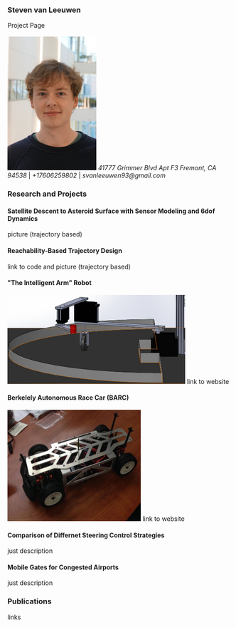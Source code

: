 <h3> Steven van Leeuwen </h3> 
Project Page <br> <br>
<img src="github_profile.jpg" width="200" height="300"> <em> 41777 Grimmer Blvd Apt F3 Fremont, CA 94538 </em> | <em> +17606259802 </em> | <em> svanleeuwen93@gmail.com </em>

<h3> Research and Projects </h3>
<h4> Satellite Descent to Asteroid Surface with Sensor Modeling and 6dof Dynamics </h4>
picture (trajectory based)
<h4> Reachability-Based Trajectory Design </h4>
link to code and picture (trajectory based)
<h4> "The Intelligent Arm" Robot </h4>
<img src="arm.jpg" width="400" height="200" />
link to website
<h4> Berkelely Autonomous Race Car (BARC) </h4>
<img src="barc.jpg" width="300" height="250" />
link to website
<h4> Comparison of Differnet Steering Control Strategies </h4>
just description
<h4>Mobile Gates for Congested Airports </h4>
just description
<h3> Publications </h3>
links

